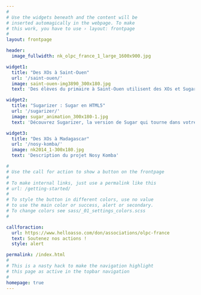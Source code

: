 ```yaml
---
#
# Use the widgets beneath and the content will be
# inserted automagically in the webpage. To make
# this work, you have to use › layout: frontpage
#
layout: frontpage

header:
  image_fullwidth: nk_olpc_france_1_large_1600x900.jpg

widget1:
  title: "Des XOs à Saint-Ouen"
  url: '/saint-ouen/'
  image: saint-ouen-img3890_300x180.jpg
  text: 'Des élèves du primaire à Saint-Ouen utilisent des XOs et Sugar'

widget2:
  title: "Sugarizer : Sugar en HTML5"
  url: '/sugarizer/'
  image: sugar_animation_300x180-1.jpg
  text: 'Découvrez Sugarizer, la version de Sugar qui tourne dans votre navigateur'

widget3:
  title: "Des XOs à Madagascar"
  url: '/nosy-komba/'
  image: nk2014_1-300x180.jpg
  text: 'Description du projet Nosy Komba'

#
# Use the call for action to show a button on the frontpage
#
# To make internal links, just use a permalink like this
# url: /getting-started/
#
# To style the button in different colors, use no value
# to use the main color or success, alert or secondary.
# To change colors see sass/_01_settings_colors.scss
#

callforaction:
  url: https://www.helloasso.com/don/associations/olpc-france
  text: Soutenez nos actions !
  style: alert

permalink: /index.html
#
# This is a nasty hack to make the navigation highlight
# this page as active in the topbar navigation
#
homepage: true
---
```

